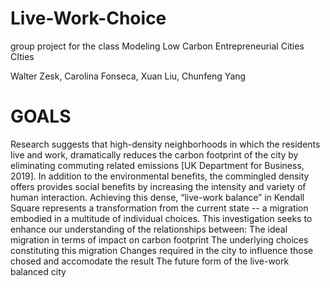# Live-Work-Choice
 group project for the class Modeling Low Carbon Entrepreneurial Cities CIties
 
 Walter Zesk, Carolina Fonseca, Xuan Liu, Chunfeng Yang
 
# GOALS
Research suggests that high-density neighborhoods in which the residents live and work, dramatically reduces the carbon footprint of the city by eliminating commuting related emissions [UK Department for Business, 2019].  In addition to the environmental benefits, the commingled density offers provides social benefits by increasing the intensity and variety of human interaction.
Achieving this dense, “live-work balance” in Kendall Square represents a transformation from the current state -- a migration embodied in a multitude of individual choices.  This investigation seeks to enhance our understanding of the relationships between:
The ideal migration in terms of impact on carbon footprint
The underlying choices constituting this migration
Changes required in the city to influence those chosed and accomodate the result
The future form of the live-work balanced city


